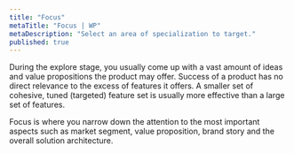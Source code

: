 ```yaml
---
title: "Focus"
metaTitle: "Focus | WP"
metaDescription: "Select an area of specialization to target."
published: true
---
```


During the explore stage, you usually come up with a vast amount of ideas and value propositions the product may offer. Success of a product has no direct relevance to the excess of features it offers. A smaller set of cohesive, tuned (targeted) feature set is usually more effective than a large set of features.

Focus is where you narrow down the attention to the most important aspects such as market segment, value proposition, brand story and the overall solution architecture.

